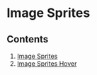 # Image Sprites

## Contents
1. [Image Sprites](ImageSprites)
2. [Image Sprites Hover](ImageSpritesHover)
